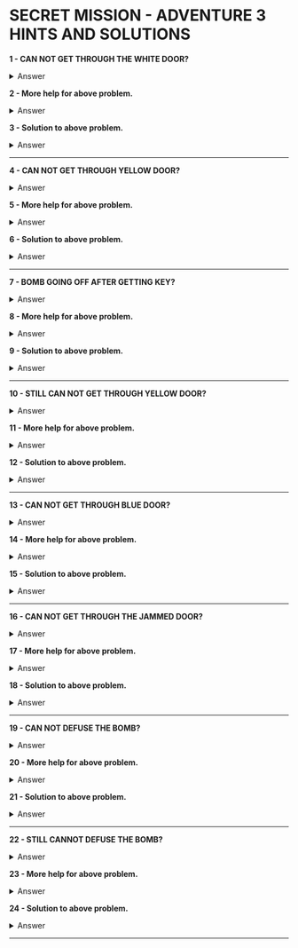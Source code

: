 # SECRET MISSION - ADVENTURE 3 HINTS AND SOLUTIONS

**1 - CAN NOT GET THROUGH THE WHITE DOOR?**
<details><summary>Answer</summary>SIT IN THE CHAIR</details>

**2 - More help for above problem.**
<details><summary>Answer</summary>PUSH BUTTONS IN DIFFERENT ORDERS UNTIL SOMETHING HAPPENS</details>

**3 - Solution to above problem.**
<details><summary>Answer</summary>SIT CHAIR - PUSH RED - PUSH WHITE</details>

---


**4 - CAN NOT GET THROUGH YELLOW DOOR?**
<details><summary>Answer</summary>NEED YELLOW KEY OUTSIDE WINDOW</details>

**5 - More help for above problem.**
<details><summary>Answer</summary>BREAK WINDOW</details>

**6 - Solution to above problem.**
<details><summary>Answer</summary>THROW RECORDER THROUGH WINDOW</details>

---


**7 - BOMB GOING OFF AFTER GETTING KEY?**
<details><summary>Answer</summary>NOTE TV CAMERA ABOVE THE WINDOW - REMEMBER HOW YOU GOT INTO WHITE ROOM</details>

**8 - More help for above problem.**
<details><summary>Answer</summary>EXAMINE SABOTEUR</details>

**9 - Solution to above problem.**
<details><summary>Answer</summary>FRISK SABOTEUR AND USE HIM AND HIS BADGE BY BROKEN WINDOW</details>

---


**10 - STILL CAN NOT GET THROUGH YELLOW DOOR?**
<details><summary>Answer</summary>PLAY IN CHAIR</details>

**11 - More help for above problem.**
<details><summary>Answer</summary>PUSH BUTTONS - WHITE LAST</details>

**12 - Solution to above problem.**
<details><summary>Answer</summary>IN CHAIR PUSH YELLOW THEN PUSH RED THEN PUSH WHITE</details>

---


**13 - CAN NOT GET THROUGH BLUE DOOR?**
<details><summary>Answer</summary>LOOK FOR A CLEAN UP TOOL</details>

**14 - More help for above problem.**
<details><summary>Answer</summary>PLAY WITH THE MOP</details>

**15 - Solution to above problem.**
<details><summary>Answer</summary>SHAKE THE MOP</details>

---


**16 - CAN NOT GET THROUGH THE JAMMED DOOR?**
<details><summary>Answer</summary>LOOK THOUGH 6 INCH WINDOW</details>

**17 - More help for above problem.**
<details><summary>Answer</summary>PUT YOUR SHOULDER OR SOMETHING LOWER TO IT</details>

**18 - Solution to above problem.**
<details><summary>Answer</summary>PUSH HARD OR KICK THE DOOR</details>

---


**19 - CAN NOT DEFUSE THE BOMB?**
<details><summary>Answer</summary>PAIL</details>

**20 - More help for above problem.**
<details><summary>Answer</summary>WATER</details>

**21 - Solution to above problem.**
<details><summary>Answer</summary>POUR WATER ON THE BOMB</details>

---


**22 - STILL CANNOT DEFUSE THE BOMB?**
<details><summary>Answer</summary>CUT THE WIRES</details>

**23 - More help for above problem.**
<details><summary>Answer</summary>MOVE THE BOMB</details>

**24 - Solution to above problem.**
<details><summary>Answer</summary>POUR WATER ON IT IN DIFFERENT ROOMS</details>

---

